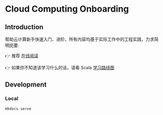 # Cloud Computing Onboarding

## Introduction

帮助云计算新手快速入门、进阶，所有内容均基于实际工作中的工程实践，力求简明扼要.

👉 推荐 [在线阅读](https://shuailli.github.io/cloud-computing-onboarding/)

👉 如果你不知道该学习什么的话，请看 Scala [学习路线图](https://shuailli.github.io/cloud-computing-onboarding/assets/cloud-computing-learning-path.html)

## Development

### Local

```shell
mkdocs serve
```
